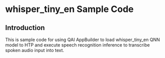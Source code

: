 # whisper_tiny_en Sample Code

## Introduction
This is sample code for using QAI AppBuilder to load whisper_tiny_en QNN model to HTP and execute speech recognition inference to transcribe spoken audio input into text.